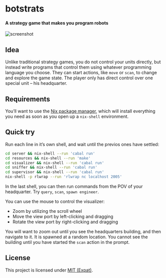 # botstrats

#### A strategy game that makes you program robots

![screenshot][screenshot]

[screenshot]: http://i.imgur.com/oyEWW4m.png

## Idea

Unlike traditional strategy games, you do not control your units directly, but
instead write programs that control them using whatever programming language you
choose. They can start actions, like `move` or `scan`, to change and explore the
game state. The player only has direct control over one special unit – his
headquarter.

## Requirements

You’ll want to use the [Nix package manager][nix], which will install everything
you need as soon as you open up a `nix-shell` environment.

[nix]: http://nixos.org/nix/

## Quick try

Run each line in it’s own shell, and wait until the previos ones have settled:

```bash
cd server && nix-shell --run 'cabal run'
cd resources && nix-shell --run 'make'
cd visualizer && nix-shell --run 'cabal run'
cd sniffer && nix-shell --run 'cabal run'
cd supervisor && nix-shell --run 'cabal run'
nix-shell -p rlwrap --run 'rlwrap nc localhost 2005'
```

In the last shell, you can then run commands from the POV of your headquarter.
Try `query`, `scan`, `spawn engineer`.

You can use the mouse to control the visualizer:

* Zoom by utilizing the scroll wheel
* Move the view port by left-clicking and dragging
* Rotate the view port by right-clicking and dragging

You will want to zoom out until you see the headquarters building, and then
navigate to it. It is spawned at a random location. You cannot see the building
until you have started the `scan` action in the prompt.

## License

This project is licensed under [MIT (Expat)][license].

[license]: https://github.com/shak-mar/botstrats/blob/master/LICENSE
